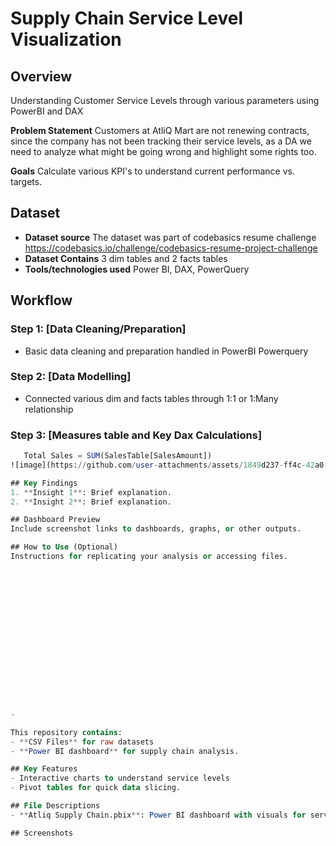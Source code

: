# Supply Chain Service Level Visualization 

## Overview  
Understanding Customer Service Levels through various parameters using PowerBI and DAX

**Problem Statement** Customers at AtliQ Mart are not renewing contracts, since the company has not been tracking their service levels, as a DA we need to analyze what might be going wrong and highlight some rights too.

**Goals** Calculate various KPI's to understand current performance vs. targets.

## Dataset  
- **Dataset source** The dataset was part of codebasics resume challenge
  https://codebasics.io/challenge/codebasics-resume-project-challenge
- **Dataset Contains** 3 dim tables and 2 facts tables    
-  **Tools/technologies used** Power BI, DAX, PowerQuery 

## Workflow  
### Step 1: [Data Cleaning/Preparation]  
- Basic data cleaning and preparation handled in PowerBI Powerquery  
### Step 2: [Data Modelling]  
- Connected various dim and facts tables through 1:1 or 1:Many relationship
### Step 3: [Measures table and Key Dax Calculations]
```sql
   Total Sales = SUM(SalesTable[SalesAmount])
![image](https://github.com/user-attachments/assets/1849d237-ff4c-42a0-90f8-4807bdb6e729)

## Key Findings  
1. **Insight 1**: Brief explanation.  
2. **Insight 2**: Brief explanation.  

## Dashboard Preview  
Include screenshot links to dashboards, graphs, or other outputs.

## How to Use (Optional)  
Instructions for replicating your analysis or accessing files.

















-

This repository contains:  
- **CSV Files** for raw datasets
- **Power BI dashboard** for supply chain analysis.  

## Key Features  
- Interactive charts to understand service levels  
- Pivot tables for quick data slicing.

## File Descriptions   
- **Atliq Supply Chain.pbix**: Power BI dashboard with visuals for service level analysis.  

## Screenshots  

